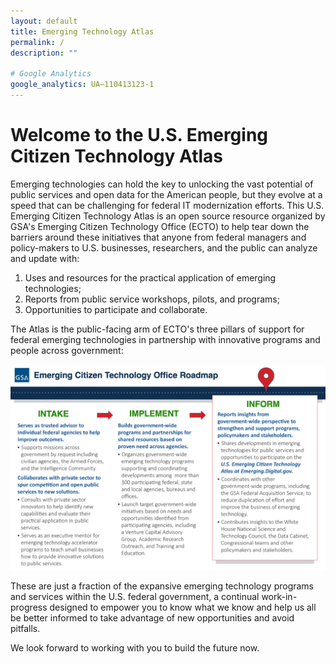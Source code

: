 ```yaml
---
layout: default
title: Emerging Technology Atlas
permalink: /
description: ""

# Google Analytics
google_analytics: UA—110413123-1
---
```



# Welcome to the U.S. Emerging Citizen Technology Atlas

Emerging technologies can hold the key to unlocking the vast potential of public services and open data for the American people, but they evolve at a speed that can be challenging for federal IT modernization efforts. This U.S. Emerging Citizen Technology Atlas is an open source resource organized by GSA's Emerging Citizen Technology Office (ECTO) to help tear down the barriers around these initiatives that anyone from federal managers and policy-makers to U.S. businesses, researchers, and the public can analyze and update with:

1. Uses and resources for the practical application of emerging technologies;
2. Reports from public service workshops, pilots, and programs;
3. Opportunities to participate and collaborate. 

The Atlas is the public-facing arm of ECTO's three pillars of support for federal emerging technologies in partnership with innovative programs and people across government:

![ECTO Impact](../assets/img/ecto-impact-atlas.jpg)

These are just a fraction of the expansive emerging technology programs and services within the U.S. federal government, a continual work-in-progress designed to empower you to know what we know and help us all be better informed to take advantage of new opportunities and avoid pitfalls. 

We look forward to working with you to build the future now.  
